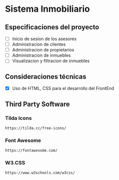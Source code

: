 # Sistema Inmobiliario
## Especificaciones del proyecto

- [ ] Inicio de sesion de los asesores
- [ ] Administracion de clientes
- [ ] Administracion de propietarios
- [ ] Administracion de inmuebles
- [ ] Visualizacion y filtracion de inmuebles

## Consideraciones técnicas

- [x] Uso de HTML, CSS para el desarrollo del FrontEnd

## Third Party Software

### Tilda Icons

    https://tilda.cc/free-icons/

### Font Awesome

    https://fontawesome.com/

### W3.CSS

    https://www.w3schools.com/w3css/

